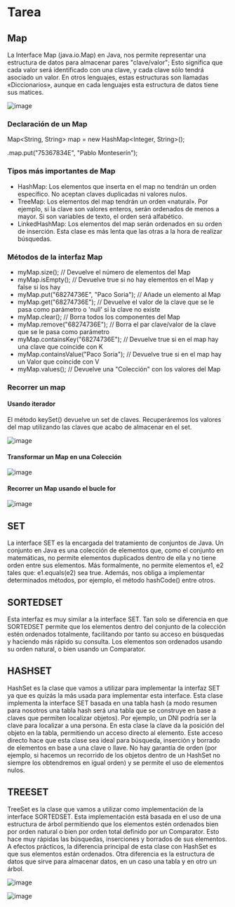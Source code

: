 # Tarea #

## Map ##

La Interface Map (java.io.Map) en Java, nos permite representar una estructura de datos para almacenar pares "clave/valor"; Esto significa que cada valor será identificado con una clave, y cada clave sólo tendrá asociado un valor. En otros lenguajes, estas estructuras son llamadas «Diccionarios», aunque en cada lenguajes esta estructura de datos tiene sus matices.

![image](https://user-images.githubusercontent.com/123017277/218879757-1dbd7c7b-b44b-4955-a256-5ea173264167.png)

### Declaración de un Map ###

Map<String, String> map = new HashMap<Integer, String>();

.map.put("75367834E", "Pablo Monteserín");


### Tipos más importantes de Map

- HashMap: Los elementos que inserta en el map no tendrán un orden específico. No aceptan claves duplicadas ni valores nulos.
- TreeMap: Los elementos del map tendrán un orden «natural». Por ejemplo, si la clave son valores enteros, serán ordenados de menos a mayor. Si son variables de texto, el orden será alfabético.
- LinkedHashMap: Los elementos del map serán ordenados en su orden de inserción. Esta clase es más lenta que las otras a la hora de realizar búsquedas.

### Métodos de la interfaz Map ###

- myMap.size(); // Devuelve el número de elementos del Map
- myMap.isEmpty(); // Devuelve true si no hay elementos en el Map y false si los hay
- myMap.put("68274736E", "Paco Soria"); // Añade un elemento al Map
- myMap.get("68274736E"); // Devuelve el valor de la clave que se le pasa como parámetro o 'null' si la clave no existe
- myMap.clear(); // Borra todos los componentes del Map
- myMap.remove("68274736E"); // Borra el par clave/valor de la clave que se le pasa como parámetro
- myMap.containsKey("68274736E"); // Devuelve true si en el map hay una clave que coincide con K
- myMap.containsValue("Paco Soria"); // Devuelve true si en el map hay un Valor que coincide con V
- myMap.values(); // Devuelve una "Colección" con los valores del Map

### Recorrer un map ###

#### Usando iterador #####

El método keySet() devuelve un set de claves. Recuperáremos los valores del map utilizando las claves que acabo de almacenar en el set.

![image](https://user-images.githubusercontent.com/123017277/218894131-ff507390-a053-4660-acc6-1e6415b318c7.png)

#### Transformar un Map en una Colección ####

![image](https://user-images.githubusercontent.com/123017277/218894279-52076618-e82b-4d48-920d-8eb2002e32e5.png) 

#### Recorrer un Map usando el bucle for #####

![image](https://user-images.githubusercontent.com/123017277/218894345-4358667a-b16f-4753-af27-018d25393a8c.png)

## SET ##

La interface SET es la encargada del tratamiento de conjuntos de Java. Un conjunto en Java es una colección de elementos que, como el conjunto en matemáticas, no permite elementos duplicados dentro de ella y no tiene orden entre sus elementos. Más formalmente, no permite elementos e1, e2 tales que: e1.equals(e2) sea true. Además, nos obliga a implementar determinados métodos, por ejemplo, el método hashCode() entre otros.

## SORTEDSET ##

Esta interfaz es muy similar a la interface SET. Tan solo se diferencia en que SORTEDSET permite que los elementos dentro del conjunto de la colección estén ordenados totalmente, facilitando por tanto su acceso en búsquedas y haciendo más rápido su consulta.
Los elementos son ordenados usando su orden natural, o bien usando un Comparator.
                      
## HASHSET ##

HashSet es la clase que vamos a utilizar para implementar la interfaz SET ya que es quizás la más usada para implementar esta interface. Esta clase implementa la interface SET basada en una tabla hash (a modo resumen para nosotros una tabla hash será una tabla que se construye en base a claves que permiten localizar objetos). Por ejemplo, un DNI podría ser la clave para localizar a una persona. En esta clase la clave da la posición del objeto en la tabla, permitiendo un acceso directo al elemento. Este acceso directo hace que esta clase sea ideal para búsqueda, inserción y borrado de elementos en base a una clave o llave. No hay garantía de orden (por ejemplo, si hacemos un recorrido de los objetos dentro de un HashSet no siempre los obtendremos en igual orden) y se permite el uso de elementos nulos.

## TREESET ##

TreeSet es la clase que vamos a utilizar como implementación de la interface SORTEDSET. Esta implementación está basada en el uso de una estructura de árbol permitiendo que los elementos estén ordenados bien por orden natural o bien por orden total definido por un Comparator. Esto hace muy rápidas las búsquedas, inserciones y borrados de sus elementos. A efectos prácticos, la diferencia principal de esta clase con HashSet es que sus elementos están ordenados. Otra diferencia es la estructura de datos que sirve para almacenar datos, en un caso una tabla y en otro un árbol.
                      
![image](https://user-images.githubusercontent.com/123017277/218893605-6db81e63-4cff-454d-a5d1-e67e659c1ec7.png)

                      
![image](https://user-images.githubusercontent.com/123017277/218893445-b08fd958-738c-4e0e-b09c-fbd95f3a0e7c.png)

